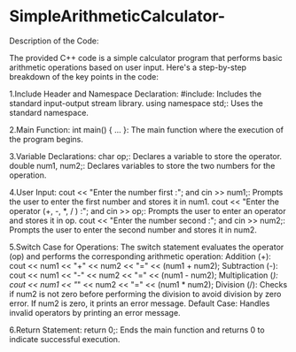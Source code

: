 # SimpleArithmeticCalculator-

Description of the Code:

The provided C++ code is a simple calculator program that performs basic arithmetic operations based on user input. Here's a step-by-step breakdown of the key points in the code:

1.Include Header and Namespace Declaration:
 #include<iostream>: Includes the standard input-output stream library.
 using namespace std;: Uses the standard namespace.

2.Main Function:
 int main() { ... }: The main function where the execution of the program begins.

3.Variable Declarations:
 char op;: Declares a variable to store the operator.
 double num1, num2;: Declares variables to store the two numbers for the operation.

4.User Input:
 cout << "Enter the number first :"; and cin >> num1;: Prompts the user to enter the first number and stores it in num1.
 cout << "Enter the operator (+, -, *, / ) :"; and cin >> op;: Prompts the user to enter an operator and stores it in op.
 cout << "Enter the number second :"; and cin >> num2;: Prompts the user to enter the second number and stores it in num2.

5.Switch Case for Operations:
 The switch statement evaluates the operator (op) and performs the corresponding arithmetic operation:
 Addition (+): cout << num1 << "+" << num2 << "=" << (num1 + num2);
 Subtraction (-): cout << num1 << "-" << num2 << "=" << (num1 - num2);
 Multiplication (*): cout << num1 << "*" << num2 << "=" << (num1 * num2);
 Division (/): Checks if num2 is not zero before performing the division to avoid division by zero error. If num2 is zero, it prints an error message.
 Default Case: Handles invalid operators by printing an error message.

6.Return Statement:
 return 0;: Ends the main function and returns 0 to indicate successful execution.
 
 
